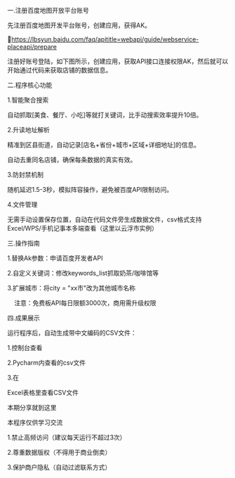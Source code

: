 

一.注册百度地图开放平台账号

先注册百度地图开发平台账号，创建应用，获得AK。

🔗https://lbsyun.baidu.com/faq/apititle=webapi/guide/webservice-placeapi/prepare    



注册好账号登陆，如下图所示，创建应用，获取API接口连接权限AK，然后就可以开始通过代码来获取店铺的数据信息。



二.程序核心功能

1.智能聚合搜索

自动抓取[美食、餐厅、小吃]等就打关键词，比手动搜索效率提升10倍。



2.升读地址解析

精准到区县街道，自动记录[店名+省份+城市+区域+详细地址]的信息。

自动去重同名店铺，确保每条数据的真实有效。



3.防封禁机制

随机延迟1.5-3秒，模拟阵容操作，避免被百度API限制访问。



4.文件管理

无需手动设置保存位置，自动在代码文件旁生成数据文件，csv格式支持Excel/WPS/手机记事本多端查看（这里以云浮市实例）







三.操作指南

1.替换Ak参数：申请百度开发者API

2.自定义关键词：修改keywords_list抓取奶茶/咖啡馆等

3.扩展城市：将city = "xx市"改为其他城市名称

    注意：免费板API每日限额3000次，商用需升级权限

四.成果展示

运行程序后，自动生成带中文编码的CSV文件：

1.控制台查看



2.Pycharm内查看的csv文件



3.在

Excel表格里查看CSV文件





本期分享就到这里

本程序仅供学习交流

1.禁止高频访问（建议每天运行不超过3次）

2.尊重数据版权（不得用于商业倒卖）

3.保护商户隐私（自动过滤联系方式）

